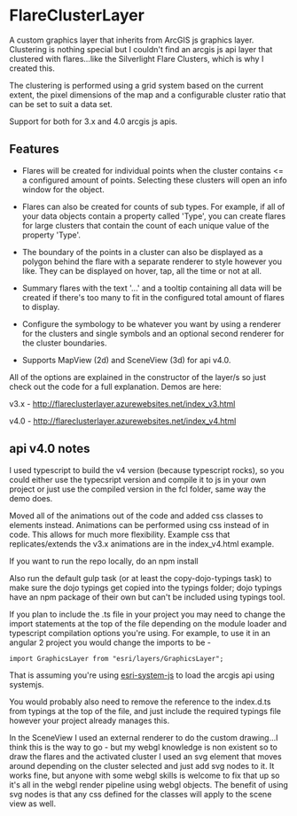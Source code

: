 # FlareClusterLayer
A custom graphics layer that inherits from ArcGIS js graphics layer. Clustering is nothing special but I couldn't find an arcgis js api layer that clustered with flares...like the Silverlight Flare Clusters, which is why I created this.

The clustering is performed using a grid system based on the current extent, the pixel dimensions of the map and a configurable cluster ratio that can be set to suit a data set.

Support for both for 3.x and 4.0 arcgis js apis.

## Features

- Flares will be created for individual points when the cluster contains <= a configured amount of points. Selecting these clusters will open an info window for the object.

- Flares can also be created for counts of sub types. For example, if all of your data objects contain a property called 'Type', you can create flares for large clusters that contain the count of each unique value of the property 'Type'.

- The boundary of the points in a cluster can also be displayed as a polygon behind the flare with a separate renderer to style however you like. They can be displayed on hover, tap, all the time or not at all.

- Summary flares with the text '...' and a tooltip containing all data will be created if there's too many to fit in the configured total amount of flares to display.

- Configure the symbology to be whatever you want by using a renderer for the clusters and single symbols and an optional second renderer for the cluster boundaries.

- Supports MapView (2d) and SceneView (3d) for api v4.0.

All of the options are explained in the constructor of the layer/s so just check out the code for a full explanation. 
Demos are here:

v3.x - http://flareclusterlayer.azurewebsites.net/index_v3.html

v4.0 - http://flareclusterlayer.azurewebsites.net/index_v4.html 

## api v4.0 notes

I used typescript to build the v4 version (because typescript rocks), so you could either use the typecsript version and compile it to js in your own project or just use the compiled version in the fcl folder, same way the demo does.

Moved all of the animations out of the code and added css classes to elements instead. Animations can be performed using css instead of in code. This allows for much more flexibility. Example css that replicates/extends the v3.x animations are in the index_v4.html example.

If you want to run the repo locally, do an 
npm install

Also run the default gulp task (or at least the copy-dojo-typings task) to make sure the dojo typings get copied into the typings folder; dojo typings have an npm package of their own but can't be included using typings tool.

If you plan to include the .ts file in your project you may need to change the import statements at the top of the file depending on the module loader and typescript compilation options you're using.
For example, to use it in an angular 2 project you would change the imports to be -
```
import GraphicsLayer from "esri/layers/GraphicsLayer";
```  
That is assuming you're using [esri-system-js](https://github.com/Esri/esri-system-js) to load the arcgis api using systemjs.

You would probably also need to remove the reference to the index.d.ts from typings at the top of the file, and just include the required typings file however your project already manages this.

In the SceneView I used an external renderer to do the custom drawing...I think this is the way to go - but my webgl knowledge is non existent so to draw the flares and the activated cluster I used an svg element that moves around depending on the cluster selected and just add svg nodes to it. It works fine, but anyone with some webgl skills is welcome to fix that up so it's all in the webgl render pipeline using webgl objects. The benefit of using svg nodes is that any css defined for the classes will apply to the scene view as well.

